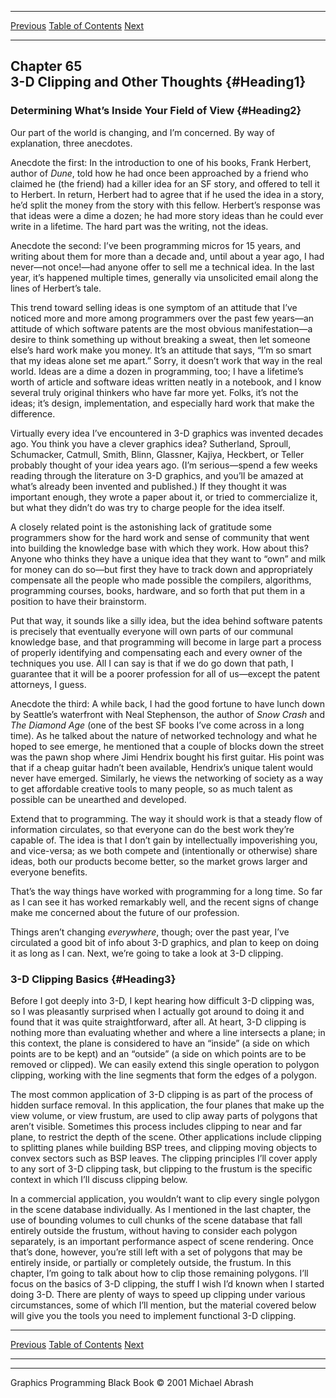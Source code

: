   ------------------------ --------------------------------- --------------------
  [Previous](64-04.html)   [Table of Contents](index.html)   [Next](65-02.html)
  ------------------------ --------------------------------- --------------------

Chapter 65\
 3-D Clipping and Other Thoughts {#Heading1}
--------------------------------

### Determining What’s Inside Your Field of View {#Heading2}

Our part of the world is changing, and I’m concerned. By way of
explanation, three anecdotes.

Anecdote the first: In the introduction to one of his books, Frank
Herbert, author of *Dune*, told how he had once been approached by a
friend who claimed he (the friend) had a killer idea for an SF story,
and offered to tell it to Herbert. In return, Herbert had to agree that
if he used the idea in a story, he’d split the money from the story with
this fellow. Herbert’s response was that ideas were a dime a dozen; he
had more story ideas than he could ever write in a lifetime. The hard
part was the writing, not the ideas.

Anecdote the second: I’ve been programming micros for 15 years, and
writing about them for more than a decade and, until about a year ago, I
had never—not once!—had anyone offer to sell me a technical idea. In the
last year, it’s happened multiple times, generally via unsolicited email
along the lines of Herbert’s tale.

This trend toward selling ideas is one symptom of an attitude that I’ve
noticed more and more among programmers over the past few years—an
attitude of which software patents are the most obvious manifestation—a
desire to think something up without breaking a sweat, then let someone
else’s hard work make you money. It’s an attitude that says, “I’m so
smart that my ideas alone set me apart.” Sorry, it doesn’t work that way
in the real world. Ideas are a dime a dozen in programming, too; I have
a lifetime’s worth of article and software ideas written neatly in a
notebook, and I know several truly original thinkers who have far more
yet. Folks, it’s not the ideas; it’s design, implementation, and
especially hard work that make the difference.

Virtually every idea I’ve encountered in 3-D graphics was invented
decades ago. You think you have a clever graphics idea? Sutherland,
Sproull, Schumacker, Catmull, Smith, Blinn, Glassner, Kajiya, Heckbert,
or Teller probably thought of your idea years ago. (I’m serious—spend a
few weeks reading through the literature on 3-D graphics, and you’ll be
amazed at what’s already been invented and published.) If they thought
it was important enough, they wrote a paper about it, or tried to
commercialize it, but what they didn’t do was try to charge people for
the idea itself.

A closely related point is the astonishing lack of gratitude some
programmers show for the hard work and sense of community that went into
building the knowledge base with which they work. How about this? Anyone
who thinks they have a unique idea that they want to “own” and milk for
money can do so—but first they have to track down and appropriately
compensate all the people who made possible the compilers, algorithms,
programming courses, books, hardware, and so forth that put them in a
position to have their brainstorm.

Put that way, it sounds like a silly idea, but the idea behind software
patents is precisely that eventually everyone will own parts of our
communal knowledge base, and that programming will become in large part
a process of properly identifying and compensating each and every owner
of the techniques you use. All I can say is that if we do go down that
path, I guarantee that it will be a poorer profession for all of
us—except the patent attorneys, I guess.

Anecdote the third: A while back, I had the good fortune to have lunch
down by Seattle’s waterfront with Neal Stephenson, the author of *Snow
Crash* and *The Diamond Age* (one of the best SF books I’ve come across
in a long time). As he talked about the nature of networked technology
and what he hoped to see emerge, he mentioned that a couple of blocks
down the street was the pawn shop where Jimi Hendrix bought his first
guitar. His point was that if a cheap guitar hadn’t been available,
Hendrix’s unique talent would never have emerged. Similarly, he views
the networking of society as a way to get affordable creative tools to
many people, so as much talent as possible can be unearthed and
developed.

Extend that to programming. The way it should work is that a steady flow
of information circulates, so that everyone can do the best work they’re
capable of. The idea is that I don’t gain by intellectually
impoverishing you, and vice-versa; as we both compete and (intentionally
or otherwise) share ideas, both our products become better, so the
market grows larger and everyone benefits.

That’s the way things have worked with programming for a long time. So
far as I can see it has worked remarkably well, and the recent signs of
change make me concerned about the future of our profession.

Things aren’t changing *everywhere*, though; over the past year, I’ve
circulated a good bit of info about 3-D graphics, and plan to keep on
doing it as long as I can. Next, we’re going to take a look at 3-D
clipping.

### 3-D Clipping Basics {#Heading3}

Before I got deeply into 3-D, I kept hearing how difficult 3-D clipping
was, so I was pleasantly surprised when I actually got around to doing
it and found that it was quite straightforward, after all. At heart, 3-D
clipping is nothing more than evaluating whether and where a line
intersects a plane; in this context, the plane is considered to have an
“inside” (a side on which points are to be kept) and an “outside” (a
side on which points are to be removed or clipped). We can easily extend
this single operation to polygon clipping, working with the line
segments that form the edges of a polygon.

The most common application of 3-D clipping is as part of the process of
hidden surface removal. In this application, the four planes that make
up the view volume, or view frustum, are used to clip away parts of
polygons that aren’t visible. Sometimes this process includes clipping
to near and far plane, to restrict the depth of the scene. Other
applications include clipping to splitting planes while building BSP
trees, and clipping moving objects to convex sectors such as BSP leaves.
The clipping principles I’ll cover apply to any sort of 3-D clipping
task, but clipping to the frustum is the specific context in which I’ll
discuss clipping below.

In a commercial application, you wouldn’t want to clip every single
polygon in the scene database individually. As I mentioned in the last
chapter, the use of bounding volumes to cull chunks of the scene
database that fall entirely outside the frustum, without having to
consider each polygon separately, is an important performance aspect of
scene rendering. Once that’s done, however, you’re still left with a set
of polygons that may be entirely inside, or partially or completely
outside, the frustum. In this chapter, I’m going to talk about how to
clip those remaining polygons. I’ll focus on the basics of 3-D clipping,
the stuff I wish I’d known when I started doing 3-D. There are plenty of
ways to speed up clipping under various circumstances, some of which
I’ll mention, but the material covered below will give you the tools you
need to implement functional 3-D clipping.

  ------------------------ --------------------------------- --------------------
  [Previous](64-04.html)   [Table of Contents](index.html)   [Next](65-02.html)
  ------------------------ --------------------------------- --------------------

* * * * *

Graphics Programming Black Book © 2001 Michael Abrash
